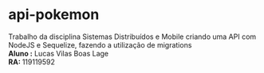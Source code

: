 # api-pokemon
Trabalho da disciplina Sistemas Distribuídos e Mobile criando uma API com NodeJS e Sequelize, fazendo a utilização de migrations </br>
<b>Aluno :</b> Lucas Vilas Boas Lage </br>
<b>RA: </b> 119119592
